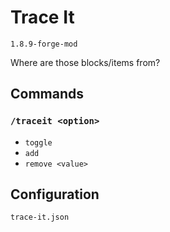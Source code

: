 # Trace It

`1.8.9-forge-mod`

Where are those blocks/items from?

## Commands

### `/traceit <option>`

- `toggle`
- `add`
- `remove <value>`

## Configuration

`trace-it.json`